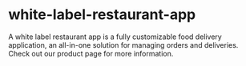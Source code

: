 # white-label-restaurant-app
A white label restaurant app is a fully customizable food delivery application, an all-in-one solution for managing orders and deliveries. Check out our product page for more information.
